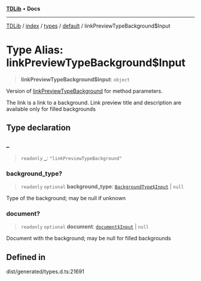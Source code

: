 [**TDLib**](../../../../../../README.md) • **Docs**

***

[TDLib](../../../../../../modules.md) / [index](../../../../../README.md) / [types](../../../README.md) / [default](../README.md) / linkPreviewTypeBackground$Input

# Type Alias: linkPreviewTypeBackground$Input

> **linkPreviewTypeBackground$Input**: `object`

Version of [linkPreviewTypeBackground](linkPreviewTypeBackground.md) for method parameters.

The link is a link to a background. Link preview title and description are available only for filled backgrounds

## Type declaration

### \_

> `readonly` **\_**: `"linkPreviewTypeBackground"`

### background\_type?

> `readonly` `optional` **background\_type**: [`BackgroundType$Input`](BackgroundType$Input.md) \| `null`

Type of the background; may be null if unknown

### document?

> `readonly` `optional` **document**: [`document$Input`](document$Input.md) \| `null`

Document with the background; may be null for filled backgrounds

## Defined in

dist/generated/types.d.ts:21691
